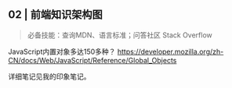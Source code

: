 ## 02 | 前端知识架构图

> 必备技能：查询MDN、语言标准；问答社区 Stack Overflow

JavaScript内置对象多达150多种？
https://developer.mozilla.org/zh-CN/docs/Web/JavaScript/Reference/Global_Objects

详细笔记见我的印象笔记。
